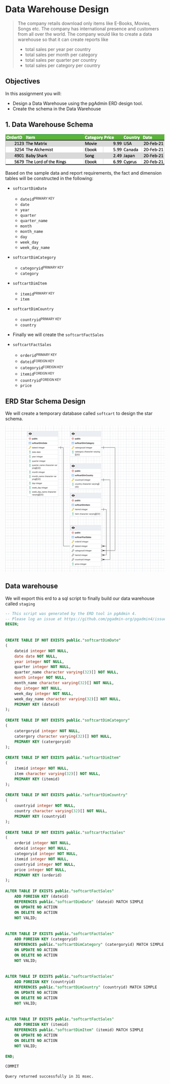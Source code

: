 #  Data Warehouse Design

>  The company retails download only items like E-Books, Movies, Songs etc. The company has international presence and customers from all over the world. The company would like to create a data warehouse so that it can create reports like
>- total sales per year per country
>- total sales per month per category
>- total sales per quarter per country
>- total sales per category per country

## Objectives

In this assignment you will:

- Design a Data Warehouse using the pgAdmin ERD design tool.
- Create the schema in the Data Warehouse


## 1. Data Warehouse Schema

![Sample Data](ecom-sample-data.png)

Based on the sample data and report requirements, the fact and dimension tables will be constructed in the following:

- `softcartDimDate`
     
    - `dateid`<sup><sub>PRIMARY KEY</sub></sup>
    - `date`
    - `year`
    - `quarter`
    - `quarter_name`
    - `month`
    - `month_name`
    - `day`
    - `week_day`
    - `week_day_name`

- `softcartDimCategory`

    -  `categoryid`<sup><sub>PRIMARY KEY</sub></sup>
    -   `category`
    
- `softcartDimItem`

    - `itemid`<sup><sub>PRIMARY KEY</sub></sup>
    - `item`

- `softcartDimCountry`

    - `countryid`<sup><sub>PRIMARY KEY</sub></sup>
    - `country`

- Finally we will create the `softcartFactSales`

- `softcartFactSales`

    - `orderid`<sup><sub>PRIMARY KEY</sub></sup>
    - `dateid`<sup><sub>FOREIGN KEY</sub></sup>
    - `categoryid`<sup><sub>FOREIGN KEY</sub></sup>
    - `itemid`<sup><sub>FOREIGN KEY</sub></sup>
    - `countryid`<sup><sub>FOREIGN KEY</sub></sup>
    - `price`

## ERD Star Schema Design

We will create a temporary database called `softcart` to design the star schema.

![ERD Schema](erd_schema.png)

## Data warehouse 

We will export this erd to a sql script to finally build our data warehouse called `staging`

```sql
-- This script was generated by the ERD tool in pgAdmin 4.
-- Please log an issue at https://github.com/pgadmin-org/pgadmin4/issues/new/choose if you find any bugs, including reproduction steps.
BEGIN;


CREATE TABLE IF NOT EXISTS public."softcartDimDate"
(
    dateid integer NOT NULL,
    date date NOT NULL,
    year integer NOT NULL,
    quarter integer NOT NULL,
    quarter_name character varying(32)[] NOT NULL,
    month integer NOT NULL,
    month_name character varying(32)[] NOT NULL,
    day integer NOT NULL,
    week_day integer NOT NULL,
    week_day_name character varying(32)[] NOT NULL,
    PRIMARY KEY (dateid)
);

CREATE TABLE IF NOT EXISTS public."softcartDimCategory"
(
    catergoryid integer NOT NULL,
    catergory character varying(32)[] NOT NULL,
    PRIMARY KEY (catergoryid)
);

CREATE TABLE IF NOT EXISTS public."softcartDimItem"
(
    itemid integer NOT NULL,
    item character varying(32)[] NOT NULL,
    PRIMARY KEY (itemid)
);

CREATE TABLE IF NOT EXISTS public."softcartDimCountry"
(
    countryid integer NOT NULL,
    country character varying(32)[] NOT NULL,
    PRIMARY KEY (countryid)
);

CREATE TABLE IF NOT EXISTS public."softcartFactSales"
(
    orderid integer NOT NULL,
    dateid integer NOT NULL,
    categoryid integer NOT NULL,
    itemid integer NOT NULL,
    countryid integer NOT NULL,
    price integer NOT NULL,
    PRIMARY KEY (orderid)
);

ALTER TABLE IF EXISTS public."softcartFactSales"
    ADD FOREIGN KEY (dateid)
    REFERENCES public."softcartDimDate" (dateid) MATCH SIMPLE
    ON UPDATE NO ACTION
    ON DELETE NO ACTION
    NOT VALID;


ALTER TABLE IF EXISTS public."softcartFactSales"
    ADD FOREIGN KEY (categoryid)
    REFERENCES public."softcartDimCategory" (catergoryid) MATCH SIMPLE
    ON UPDATE NO ACTION
    ON DELETE NO ACTION
    NOT VALID;


ALTER TABLE IF EXISTS public."softcartFactSales"
    ADD FOREIGN KEY (countryid)
    REFERENCES public."softcartDimCountry" (countryid) MATCH SIMPLE
    ON UPDATE NO ACTION
    ON DELETE NO ACTION
    NOT VALID;


ALTER TABLE IF EXISTS public."softcartFactSales"
    ADD FOREIGN KEY (itemid)
    REFERENCES public."softcartDimItem" (itemid) MATCH SIMPLE
    ON UPDATE NO ACTION
    ON DELETE NO ACTION
    NOT VALID;

END;
```

```console
COMMIT

Query returned successfully in 31 msec.
```
